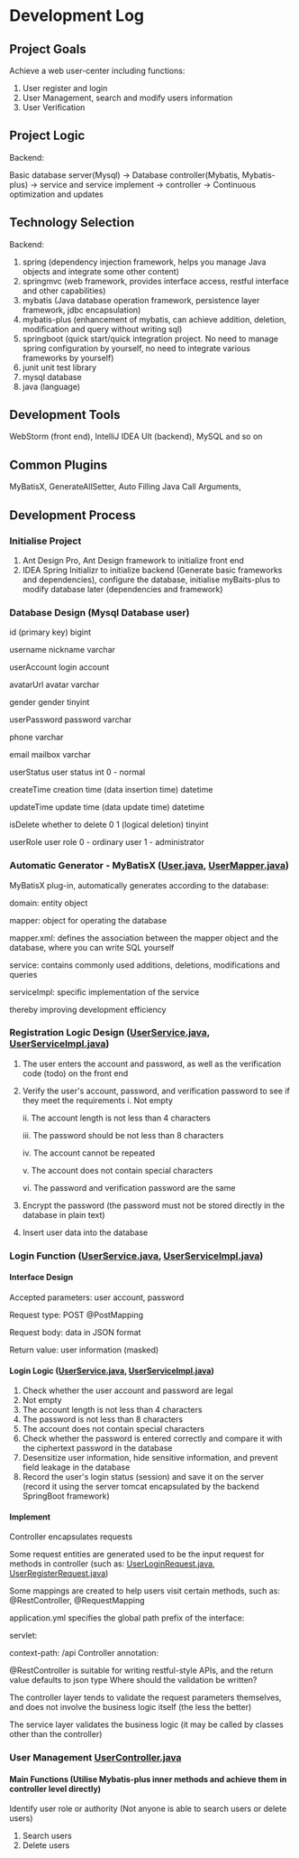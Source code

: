 # Development Log

## Project Goals
Achieve a web user-center including functions:

1. User register and login
2. User Management, search and modify users information
3. User Verification

## Project Logic
Backend:

Basic database server(Mysql) -> Database controller(Mybatis, Mybatis-plus) -> service and service implement -> controller -> Continuous optimization and updates

## Technology Selection

Backend:

1. spring (dependency injection framework, helps you manage Java objects and integrate some other content)
2. springmvc (web framework, provides interface access, restful interface and other capabilities)
3. mybatis (Java database operation framework, persistence layer framework, jdbc encapsulation)
4. mybatis-plus (enhancement of mybatis, can achieve addition, deletion, modification and query without writing sql)
5. springboot (quick start/quick integration project. No need to manage spring configuration by yourself, no need to integrate various frameworks by yourself)
6. junit unit test library
7. mysql database
8. java (language)

## Development Tools
WebStorm (front end), IntelliJ IDEA Ult (backend), MySQL and so on

## Common Plugins
MyBatisX, GenerateAllSetter, Auto Filling Java Call Arguments, 


## Development Process

### Initialise Project
1. Ant Design Pro, Ant Design framework to initialize front end
2. IDEA Spring Initializr to initialize backend (Generate basic frameworks and dependencies), configure the database, initialise myBaits-plus to modify database later (dependencies and framework)

### Database Design (Mysql Database user)
id (primary key) bigint

username nickname varchar

userAccount login account

avatarUrl avatar varchar

gender gender tinyint

userPassword password varchar

phone varchar

email mailbox varchar

userStatus user status int 0 - normal

createTime creation time (data insertion time) datetime

updateTime update time (data update time) datetime

isDelete whether to delete 0 1 (logical deletion) tinyint

userRole user role 0 - ordinary user 1 - administrator

### Automatic Generator - MyBatisX ([User.java](src%2Fmain%2Fjava%2Fcom%2Fwangtao%2Fusercenter%2Fmodel%2Fdomain%2FUser.java), [UserMapper.java](src%2Fmain%2Fjava%2Fcom%2Fwangtao%2Fusercenter%2Fmapper%2FUserMapper.java))
MyBatisX plug-in, automatically generates according to the database:

domain: entity object

mapper: object for operating the database

mapper.xml: defines the association between the mapper object and the database, where you can write SQL yourself

service: contains commonly used additions, deletions, modifications and queries

serviceImpl: specific implementation of the service

thereby improving development efficiency

### Registration Logic Design ([UserService.java](src%2Fmain%2Fjava%2Fcom%2Fwangtao%2Fusercenter%2Fservice%2FUserService.java), [UserServiceImpl.java](https://github.com/MaxwellJia/user-center/blob/78f35aeffe78d4d1998c7102d0637be9360b0ce5/src/main/java/com/wangtao/usercenter/service/impl/UserServiceImpl.java#L92))
1. The user enters the account and password, as well as the verification code (todo) on the front end
2. Verify the user's account, password, and verification password to see if they meet the requirements
   i. Not empty

   ii. The account length is not less than 4 characters

   iii. The password should be not less than 8 characters

   iv. The account cannot be repeated

   v. The account does not contain special characters

   vi. The password and verification password are the same

3. Encrypt the password (the password must not be stored directly in the database in plain text)
4. Insert user data into the database

### Login Function ([UserService.java](src%2Fmain%2Fjava%2Fcom%2Fwangtao%2Fusercenter%2Fservice%2FUserService.java), [UserServiceImpl.java](https://github.com/MaxwellJia/user-center/blob/78f35aeffe78d4d1998c7102d0637be9360b0ce5/src/main/java/com/wangtao/usercenter/service/impl/UserServiceImpl.java#L92))

#### Interface Design
Accepted parameters: user account, password

Request type: POST @PostMapping

Request body: data in JSON format

Return value: user information (masked)

#### Login Logic ([UserService.java](src%2Fmain%2Fjava%2Fcom%2Fwangtao%2Fusercenter%2Fservice%2FUserService.java), [UserServiceImpl.java](https://github.com/MaxwellJia/user-center/blob/78f35aeffe78d4d1998c7102d0637be9360b0ce5/src/main/java/com/wangtao/usercenter/service/impl/UserServiceImpl.java#L92))
1. Check whether the user account and password are legal
2. Not empty
3. The account length is not less than 4 characters
4. The password is not less than 8 characters
5. The account does not contain special characters
6. Check whether the password is entered correctly and compare it with the ciphertext password in the database
7. Desensitize user information, hide sensitive information, and prevent field leakage in the database
8. Record the user's login status (session) and save it on the server (record it using the server tomcat encapsulated by the backend SpringBoot framework)

#### Implement ####
Controller encapsulates requests

Some request entities are generated used to be the input request for methods in controller (such as: [UserLoginRequest.java](src%2Fmain%2Fjava%2Fcom%2Fwangtao%2Fusercenter%2Fmodel%2Fdomain%2Frequest%2FUserLoginRequest.java), [UserRegisterRequest.java](src%2Fmain%2Fjava%2Fcom%2Fwangtao%2Fusercenter%2Fmodel%2Fdomain%2Frequest%2FUserRegisterRequest.java))

Some mappings are created to help users visit certain methods, such as: @RestController, @RequestMapping

application.yml specifies the global path prefix of the interface:

servlet:

context-path: /api
Controller annotation:

@RestController is suitable for writing restful-style APIs, and the return value defaults to json type
Where should the validation be written?

The controller layer tends to validate the request parameters themselves, and does not involve the business logic itself (the less the better)

The service layer validates the business logic (it may be called by classes other than the controller)

### User Management [UserController.java](src%2Fmain%2Fjava%2Fcom%2Fwangtao%2Fusercenter%2Fcontroller%2FUserController.java)

#### Main Functions (Utilise Mybatis-plus inner methods and achieve them in controller level directly)
Identify user role or authority (Not anyone is able to search users or delete users)

1. Search users 
2. Delete users



